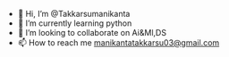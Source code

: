 - 👋 Hi, I’m @Takkarsumanikanta
- 🌱 I’m currently learning python
- 💞️ I’m looking to collaborate on Ai&Ml,DS
- 📫 How to reach me manikantatakkarsu03@gmail.com

<!---
Takkarsumanikanta/Takkarsumanikanta is a ✨ special ✨ repository because its `README.md` (this file) appears on your GitHub profile.
You can click the Preview link to take a look at your changes.
--->

